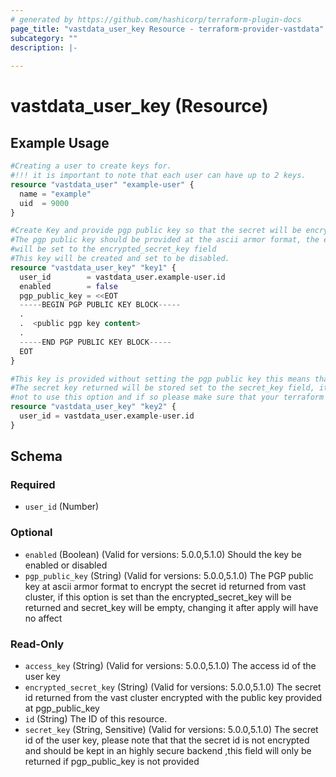 ```yaml
---
# generated by https://github.com/hashicorp/terraform-plugin-docs
page_title: "vastdata_user_key Resource - terraform-provider-vastdata"
subcategory: ""
description: |-
  
---
```


# vastdata_user_key (Resource)



## Example Usage

```terraform
#Creating a user to create keys for.
#!!! it is important to note that each user can have up to 2 keys.
resource "vastdata_user" "example-user" {
  name = "example"
  uid  = 9000
}

#Create Key and provide pgp public key so that the secret will be encrypted using this public key
#The pgp public key should be provided at the ascii armor format, the encrypted secret_key retuend
#will be set to the encrypted_secret_key field
#This key will be created and set to be disabled.
resource "vastdata_user_key" "key1" {
  user_id        = vastdata_user.example-user.id
  enabled        = false
  pgp_public_key = <<EOT
  -----BEGIN PGP PUBLIC KEY BLOCK-----
  .
  .  <public pgp key content>
  .
  -----END PGP PUBLIC KEY BLOCK-----
  EOT
}

#This key is provided without setting the pgp public key this means that after key creation
#The secret key returned will be stored set to the secret_key field, it is highly recomanded
#not to use this option and if so please make sure that your terraform backend is secured.
resource "vastdata_user_key" "key2" {
  user_id = vastdata_user.example-user.id
}
```

<!-- schema generated by tfplugindocs -->
## Schema

### Required

- `user_id` (Number)

### Optional

- `enabled` (Boolean) (Valid for versions: 5.0.0,5.1.0) Should the key be enabled or disabled
- `pgp_public_key` (String) (Valid for versions: 5.0.0,5.1.0) The PGP public key at ascii armor format to encrypt the secret id returned from vast cluster, if this option is set than the encrypted_secret_key will be returned and secret_key will be empty, changing it after apply will have no affect

### Read-Only

- `access_key` (String) (Valid for versions: 5.0.0,5.1.0) The access id of the user key
- `encrypted_secret_key` (String) (Valid for versions: 5.0.0,5.1.0) The secret id returned from the vast cluster encrypted with the public key provided at pgp_public_key
- `id` (String) The ID of this resource.
- `secret_key` (String, Sensitive) (Valid for versions: 5.0.0,5.1.0) The secret id of the user key, please note that that the secret id is not encrypted and should be kept in an highly secure backend ,this field will only be returned if pgp_public_key is not provided

